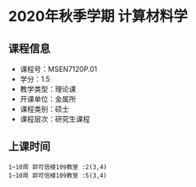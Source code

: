 # 2020年秋季学期 计算材料学 






## 课程信息

- 课程号：MSEN7120P.01
- 学分：1.5
- 教学类型：理论课
- 开课单位：金属所
- 课程类别：硕士
- 课程层次：研究生课程

## 上课时间

```
1~10周 郭可信楼109教室 :2(3,4)
1~10周 郭可信楼109教室 :5(3,4)
```

